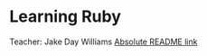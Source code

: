 # Learning Ruby


Teacher: Jake Day Williams
[Absolute README link](https://github.com/username/repo/blob/branch/docs/more_words.md)


